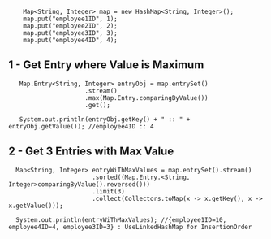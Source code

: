                 
		Map<String, Integer> map = new HashMap<String, Integer>();
		map.put("employee1ID", 1);
		map.put("employee2ID", 2);
		map.put("employee3ID", 3);
		map.put("employee4ID", 4);


##  1 - Get Entry where Value is Maximum
				
	   Map.Entry<String, Integer> entryObj = map.entrySet()
						 .stream()
						 .max(Map.Entry.comparingByValue())
						 .get();

	   System.out.println(entryObj.getKey() + " :: " + entryObj.getValue()); //employee4ID :: 4
    
    
## 2 -  Get 3 Entries with Max Value

	  Map<String, Integer> entryWiThMaxValues = map.entrySet().stream() 
						   .sorted((Map.Entry.<String, Integer>comparingByValue().reversed()))
						   .limit(3)
						   .collect(Collectors.toMap(x -> x.getKey(), x -> x.getValue()));

	  System.out.println(entryWiThMaxValues); //{employee1ID=10, employee4ID=4, employee3ID=3} : UseLinkedHashMap for InsertionOrder

